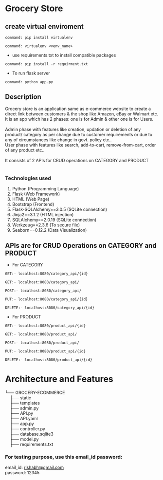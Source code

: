 # Grocery Store
## create virtual enviroment
```
command: pip install virtualenv
```
```
command: virtualenv <venv_name>
```
- use requirements.txt to install compatible packages
```
command: pip install -r requirment.txt
```
- To run flask server
```
command: python app.py
```

## Description
Grocery store is an application same as e-commerce website to create a direct link between customers & the shop like Amazon, eBay or Walmart etc. It is an app which has 2 phases: one is for Admin & other one is for Users.<br><br>
Admin phase with features like creation, updation or deletion of any product/ category as per change due to customer requirements or due to any of circumstances like change in govt. policy etc..<br>
User phase with features like search, add-to-cart, remove-from-cart, order of any product etc..<br><br>
It consists of 2 APIs for CRUD operations on CATEGORY and PRODUCT
<br><br>
### Technologies used
1. Python (Programming Language)
2. Flask (Web Framework)
3. HTML (Web Page)
4. Bootstrap (Frontend)
5. Flask-SQLAlchemy==3.0.5 (SQLite connection)
6. Jinja2==3.1.2 (HTML injection)
7. SQLAlchemy==2.0.19 (SQLite connection)
8. Werkzeug==2.3.6 (To secure file)
9. Seaborn==0.12.2 (Data Visualization)

## APIs are for CRUD Operations on CATEGORY and PRODUCT
- For CATEGORY
```
GET:- localhost:8080/category_api/{id}
```
```
GET:- localhost:8080/category_api/
```
```
POST:- localhost:8080/category_api/
```
```
PUT:- localhost:8080/category_api/{id}
```
```
DELETE:- localhost:8080/category_api/{id}
```

- For PRODUCT
```
GET:- localhost:8080/product_api/{id}
```
```
GET:- localhost:8080/product_api/
```
```
POST:- localhost:8080/product_api/
```
```
PUT:- localhost:8080/product_api/{id}
```
```
DELETE:- localhost:8080/product_api/{id}
```
# Architecture and Features
└── GROCERY-ECOMMERCE<br>
&nbsp;&nbsp;&nbsp;&nbsp;├── static<br>
&nbsp;&nbsp;&nbsp;&nbsp;├── templates<br>
&nbsp;&nbsp;&nbsp;&nbsp;├── admin.py<br>
&nbsp;&nbsp;&nbsp;&nbsp;├── API.py<br>
&nbsp;&nbsp;&nbsp;&nbsp;├── API.yaml<br>
&nbsp;&nbsp;&nbsp;&nbsp;├── app.py<br>
&nbsp;&nbsp;&nbsp;&nbsp;├── controller.py<br>
&nbsp;&nbsp;&nbsp;&nbsp;├── database.sqlite3<br>
&nbsp;&nbsp;&nbsp;&nbsp;├── model.py<br>
&nbsp;&nbsp;&nbsp;&nbsp;├── requirements.txt<br>

### For testing purpose, use this email_id password:
email_id: rishabh@gmail.com<br>
password: 12345
